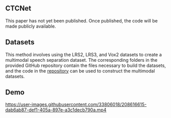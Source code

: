 ## CTCNet


This paper has not yet been published. Once published, the code will be made publicly available.

## Datasets

This method involves using the LRS2, LRS3, and Vox2 datasets to create a multimodal speech separation dataset. The corresponding folders in the provided GitHub repository contain the files necessary to build the datasets, and the code in the [repository](https://github.com/JusperLee/LRS3-For-Speech-Separation) can be used to construct the multimodal datasets.

## Demo



https://user-images.githubusercontent.com/33806018/208616615-dab6ab87-def1-405a-897e-a3c1decb790a.mp4

